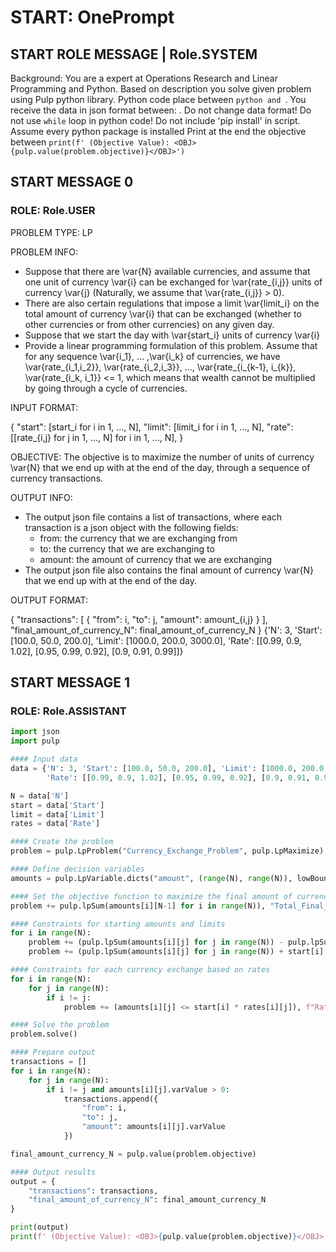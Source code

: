 # START: OnePrompt 
## START ROLE MESSAGE | Role.SYSTEM 
Background: You are a expert at Operations Research and Linear Programming and Python. Based on description you solve given problem using Pulp python library. Python code place between ```python and ```. You receive the data in json format between: <DATA></DATA>. Do not change data format! Do not use `while` loop in python code! Do not include 'pip install' in script. Assume every python package is installed Print at the end the objective between <OBJ></OBJ> `print(f' (Objective Value): <OBJ>{pulp.value(problem.objective)}</OBJ>')`  
## START MESSAGE 0 
### ROLE: Role.USER
<DESCRIPTION>
PROBLEM TYPE: LP

PROBLEM INFO: 

- Suppose that there are \var{N} available currencies, and assume that one unit of currency \var{i} can be exchanged for \var{rate_{i,j}} units of currency \var{j} (Naturally, we assume that \var{rate_{i,j}} > 0).
- There are also certain regulations that impose a limit \var{limit_i} on the total amount of currency \var{i} that can be exchanged (whether to other currencies or from other currencies) on any given day.
- Suppose that we start the day with \var{start_i} units of currency \var{i}
- Provide a linear programming formulation of this problem. Assume that for any sequence \var{i_1}, … ,\var{i_k} of currencies, we have \var{rate_{i_1,i_2}}, \var{rate_{i_2,i_3}}, ..., \var{rate_{i_{k-1}, i_{k}}, \var{rate_{i_k, i_1}} <= 1, which means that wealth cannot be multiplied by going through a cycle of currencies.

INPUT FORMAT: 

{
    "start": [start_i for i in 1, ..., N],
    "limit": [limit_i for i in 1, ..., N],
    "rate": [[rate_{i,j} for j in 1, ..., N] for i in 1, ..., N],
}

OBJECTIVE: The objective is to maximize the number of units of currency \var{N} that we end up with at the end of the day, through a sequence of currency transactions.

OUTPUT INFO: 

- The output json file contains a list of transactions, where each transaction is a json object with the following fields:
    - from: the currency that we are exchanging from
    - to: the currency that we are exchanging to
    - amount: the amount of currency that we are exchanging
- The output json file also contains the final amount of currency \var{N} that we end up with at the end of the day.

OUTPUT FORMAT: 

{
    "transactions": [
        {
            "from": i,
            "to": j,
            "amount": amount_{i,j}
        }
    ],
    "final_amount_of_currency_N": final_amount_of_currency_N
}
</DESCRIPTION>
<DATA>
{'N': 3, 'Start': [100.0, 50.0, 200.0], 'Limit': [1000.0, 200.0, 3000.0], 'Rate': [[0.99, 0.9, 1.02], [0.95, 0.99, 0.92], [0.9, 0.91, 0.99]]}</DATA>


## START MESSAGE 1 
### ROLE: Role.ASSISTANT
```python
import json
import pulp

#### Input data
data = {'N': 3, 'Start': [100.0, 50.0, 200.0], 'Limit': [1000.0, 200.0, 3000.0], 
        'Rate': [[0.99, 0.9, 1.02], [0.95, 0.99, 0.92], [0.9, 0.91, 0.99]]}

N = data['N']
start = data['Start']
limit = data['Limit']
rates = data['Rate']

#### Create the problem
problem = pulp.LpProblem("Currency_Exchange_Problem", pulp.LpMaximize)

#### Define decision variables
amounts = pulp.LpVariable.dicts("amount", (range(N), range(N)), lowBound=0)

#### Set the objective function to maximize the final amount of currency N
problem += pulp.lpSum(amounts[i][N-1] for i in range(N)), "Total_Final_Amount_of_Currency_N"

#### Constraints for starting amounts and limits
for i in range(N):
    problem += (pulp.lpSum(amounts[i][j] for j in range(N)) - pulp.lpSum(amounts[j][i] for j in range(N)) <= limit[i]), f"Limit_Constraint_{i}"
    problem += (pulp.lpSum(amounts[i][j] for j in range(N)) + start[i] >= sum(amounts[j][i] for j in range(N))), f"Start_Amount_Constraint_{i}"

#### Constraints for each currency exchange based on rates
for i in range(N):
    for j in range(N):
        if i != j:
            problem += (amounts[i][j] <= start[i] * rates[i][j]), f"Rate_Constraint_{i}_{j}"

#### Solve the problem
problem.solve()

#### Prepare output
transactions = []
for i in range(N):
    for j in range(N):
        if i != j and amounts[i][j].varValue > 0:
            transactions.append({
                "from": i,
                "to": j,
                "amount": amounts[i][j].varValue
            })

final_amount_currency_N = pulp.value(problem.objective)

#### Output results
output = {
    "transactions": transactions,
    "final_amount_of_currency_N": final_amount_currency_N
}

print(output)
print(f' (Objective Value): <OBJ>{pulp.value(problem.objective)}</OBJ>')
```

